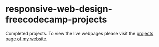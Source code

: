 # responsive-web-design-freecodecamp-projects
 Completed projects. To view the live webpages please visit the [projects page of my website](https://carmancater.github.io/projects/).
